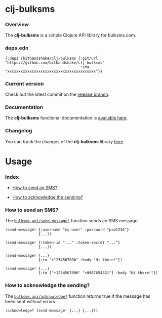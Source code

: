 
# clj-bulksms

### Overview

The <strong>clj-bulksms</strong> is a simple Clojure API library for bulksms.com.

### deps.edn

```
{:deps {bithandshake/clj-bulksms {:git/url "https://github.com/bithandshake/clj-bulksms"
                                  :sha     "xxxxxxxxxxxxxxxxxxxxxxxxxxxxxxxxxxxxxxxx"}}
```

### Current version

Check out the latest commit on the [release branch](https://github.com/bithandshake/clj-bulksms/tree/release).

### Documentation

The <strong>clj-bulksms</strong> functional documentation is [available here](documentation/COVER.md).

### Changelog

You can track the changes of the <strong>clj-bulksms</strong> library [here](CHANGES.md).

# Usage

### Index

- [How to send an SMS?](#how-to-send-an-sms)

- [How to acknowledge the sending?](#how-to-acknowledge-the-sending)

### How to send an SMS?

The [`bulksms.api/send-message!`](documentation/clj/bulksms/API.md/#send-message)
function sends an SMS message.

```
(send-message! {:username "my-user" :password "psw1234"}
               {...})
```

```
(send-message! {:token-id "..." :token-secret "..."}
               {...})
```

```
(send-message! {...}
               {:to "+1234567890" :body "Hi there!"})

```

```
(send-message! {...}
               {:to ["+1234567890" "+0987654321"] :body "Hi there!"})
```

### How to acknowledge the sending?

The [`bulksms.api/acknowledge?`](documentation/clj/bulksms/API.md/#acknowledge)
function returns true if the message has been sent without errors.

```
(acknowledge? (send-message! {...} {...}))
```
